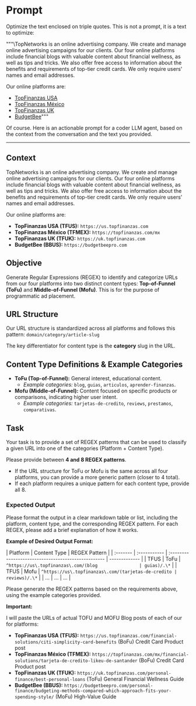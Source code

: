 # Prompt

Optimize the text enclosed on triple quotes. This is not a prompt, it is a text to optimize:

"""\TopNetworks is an online advertising company. We create and manage online advertising campaigns
for our clients. Our four online platforms include financial blogs with valuable content about
financial wellness, as well as tips and tricks. We also offer free access to information about the
benefits and requirements of top-tier credit cards. We only require users' names and email
addresses.

Our online platforms are:

- [TopFinanzas USA](https://us.topfinanzas.com)
- [TopFinanzas México](https://topfinanzas.com/mx)
- [TopFinanzas UK](https://uk.topfinanzas.com)
- [BudgetBee](https://budgetbeepro.com)\"""

Of course. Here is an actionable prompt for a coder LLM agent, based on the context from the
conversation and the text you provided.

---

## **Context**

TopNetworks is an online advertising company. We create and manage online advertising campaigns for
our clients. Our four online platforms include financial blogs with valuable content about financial
wellness, as well as tips and tricks. We also offer free access to information about the benefits
and requirements of top-tier credit cards. We only require users' names and email addresses.

Our online platforms are:

- **TopFinanzas USA (TFUS):** `https://us.topfinanzas.com`
- **TopFinanzas México (TFMEX):** `https://topfinanzas.com/mx`
- **TopFinanzas UK (TFUK):** `https://uk.topfinanzas.com`
- **BudgetBee (BBUS):** `https://budgetbeepro.com`

## **Objective**

Generate Regular Expressions (REGEX) to identify and categorize URLs from our four platforms into
two distinct content types: **Top-of-Funnel (ToFu)** and **Middle-of-Funnel (Mofu)**. This is for
the purpose of programmatic ad placement.

## **URL Structure**

Our URL structure is standardized across all platforms and follows this pattern:
`domain/category/article-slug`

The key differentiator for content type is the **category** slug in the URL.

## **Content Type Definitions & Example Categories**

- **ToFu (Top-of-Funnel):** General interest, educational content.
  - _Example categories:_ `blog`, `guias`, `articulos`, `aprender-finanzas`.
- **Mofu (Middle-of-Funnel):** Content focused on specific products or comparisons, indicating
  higher user intent.
  - _Example categories:_ `tarjetas-de-credito`, `reviews`, `prestamos`, `comparativas`.

## **Task**

Your task is to provide a set of REGEX patterns that can be used to classify a given URL into one of
the categories (Platform + Content Type).

Please provide between **4 and 8 REGEX patterns**.

- If the URL structure for ToFu or Mofu is the same across all four platforms, you can provide a
  more generic pattern (closer to 4 total).
- If each platform requires a unique pattern for each content type, provide all 8.

### **Expected Output**

Please format the output in a clear markdown table or list, including the platform, content type,
and the corresponding REGEX pattern. For each REGEX, please add a brief explanation of how it works.

**Example of Desired Output Format:**

| Platform | Content Type | REGEX Pattern                                       |
| :------- | :----------- | :-------------------------------------------------- | ------------- |
| TFUS     | ToFu         | `^https://us\.topfinanzas\.com/(blog                | guias)/.\*`   |
| TFUS     | Mofu         | `^https://us\.topfinanzas\.com/(tarjetas-de-credito | reviews)/.\*` |
| ...      | ...          | ...                                                 |

Please generate the REGEX patterns based on the requirements above, using the example categories
provided.

**Important:**

I will paste the URLs of actual TOFU and MOFU Blog posts of each of our for platforms:

- **TopFinanzas USA (TFUS):**
  `https://us.topfinanzas.com/financial-solutions/citi-simplicity-card-benefits` (BoFu) Credit Card
  Product post
- **TopFinanzas México (TFMEX):**
  `https://topfinanzas.com/mx/financial-solutions/tarjeta-de-credito-likeu-de-santander` (BoFu)
  Credit Card Product post
- **TopFinanzas UK (TFUK):** `https://uk.topfinanzas.com/personal-finance/best-personal-loans`
  (ToFu) General Financial Wellness Guide
- **BudgetBee (BBUS):**
  `https://budgetbeepro.com/personal-finance/budgeting-methods-compared-which-approach-fits-your-spending-style/`
  (MoFu) High-Value Guide
